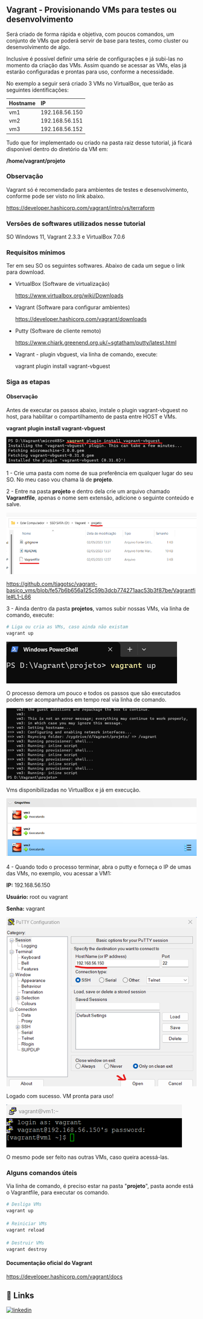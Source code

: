﻿
## Vagrant - Provisionando VMs para testes ou desenvolvimento

Será criado de forma rápida e objetiva, com poucos comandos, um conjunto de VMs que poderá servir de base para testes, como cluster ou desenvolvimento de algo.

Inclusive é possível definir uma série de configurações e já subi-las no momento da criação das VMs. Assim quando se acessar as VMs, elas já estarão configuradas e prontas para uso, conforme a necessidade.

No exemplo a seguir será criado 3 VMs no VirtualBox, que terão as seguintes identificações:

| Hostname   | IP       |
| :---------- | :--------- |
| vm1 | 192.168.56.150 |
| vm2 | 192.168.56.151 |
| vm3 | 192.168.56.152 |

Tudo que for implementado ou criado na pasta raiz desse tutorial, já ficará disponível dentro do diretório da VM em:

**/home/vagrant/projeto**

### Observação

Vagrant só é recomendado para ambientes de testes e desenvolvimento, conforme pode ser visto no link abaixo.

https://developer.hashicorp.com/vagrant/intro/vs/terraform

### Versões de softwares utilizados nesse tutorial

SO Windows 11, Vagrant 2.3.3 e VirtualBox 7.0.6

### Requisitos mínimos

Ter em seu SO os seguintes softwares.
Abaixo de cada um segue o link para download.

- VirtualBox (Software de virtualização)

  https://www.virtualbox.org/wiki/Downloads

- Vagrant (Software para configurar ambientes)

  https://developer.hashicorp.com/vagrant/downloads

- Putty (Software de cliente remoto)

  https://www.chiark.greenend.org.uk/~sgtatham/putty/latest.html

- Vagrant - plugin vbguest, via linha de comando, execute:

  vagrant plugin install vagrant-vbguest

### Siga as etapas

#### Observação

Antes de executar os passos abaixo, instale o plugin vagrant-vbguest no host, para habilitar o compartilhamento de pasta entre HOST e VMs.

**vagrant plugin install vagrant-vbguest**

![App Screenshot](images/img0.png)

1 - Crie uma pasta com nome de sua preferência em qualquer lugar do seu SO. No meu caso vou chama lá de **projeto**.

2 - Entre na pasta **projeto** e dentro dela crie um arquivo chamado **Vagrantfile**, apenas o nome sem extensão, adicione o seguinte conteúdo e salve.

![App Screenshot](images/img1.png)

https://github.com/tiagotsc/vagrant-basico_vms/blob/fe57b6b656a125c59b3dcb774271aac53b3f87be/Vagrantfile#L1-L66

3 - Ainda dentro da pasta **projetos**, vamos subir nossas VMs, via linha de comando, execute:

```bash
# Liga ou cria as VMs, caso ainda não existam
vagrant up
```

![App Screenshot](images/img2.png)

O processo demora um pouco e todos os passos que são executados podem ser acompanhados em tempo real via linha de comando.

![App Screenshot](images/img3.png)

Vms disponibilizadas no VirtualBox e já em execução.

![App Screenshot](images/img4.png)

4 - Quando todo o processo terminar, abra o putty e forneça o IP de umas das VMs, no exemplo, vou acessar a VM1:

**IP:** 192.168.56.150

**Usuário:** root ou vagrant

**Senha:** vagrant

![App Screenshot](images/img5.png)

Logado com sucesso. VM pronta para uso!

![App Screenshot](images/img6.png)

O mesmo pode ser feito nas outras VMs, caso queira acessá-las.

### Alguns comandos úteis

Via linha de comando, é preciso estar na pasta "**projeto**", pasta aonde está o Vagrantfile,  para executar os comando.

```bash
# Desliga VMs
vagrant up

# Reiniciar VMs
vagrant reload

# Destruir VMs
vagrant destroy
```

#### Documentação oficial do Vagrant

https://developer.hashicorp.com/vagrant/docs

## 🔗 Links
[![linkedin](https://img.shields.io/badge/linkedin-0A66C2?style=for-the-badge&logo=linkedin&logoColor=white)](https://www.linkedin.com/in/tiago-s-costa)
